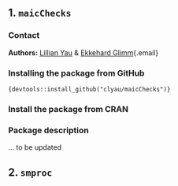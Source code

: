 ## 1. `maicChecks`

### Contact

**Authors:** [Lillian Yau](https://github.com/clyau "https://github.com/clyau") & [Ekkehard Glimm](mailto:ekkehard.glimm@novartis.com "mailto:ekkehard.glimm@novartis.com"){.email}

### Installing the package from GitHub

`{devtools::install_github("clyau/maicChecks")}`

### Install the package from CRAN

### Package description

... to be updated

## 2. `smproc`
